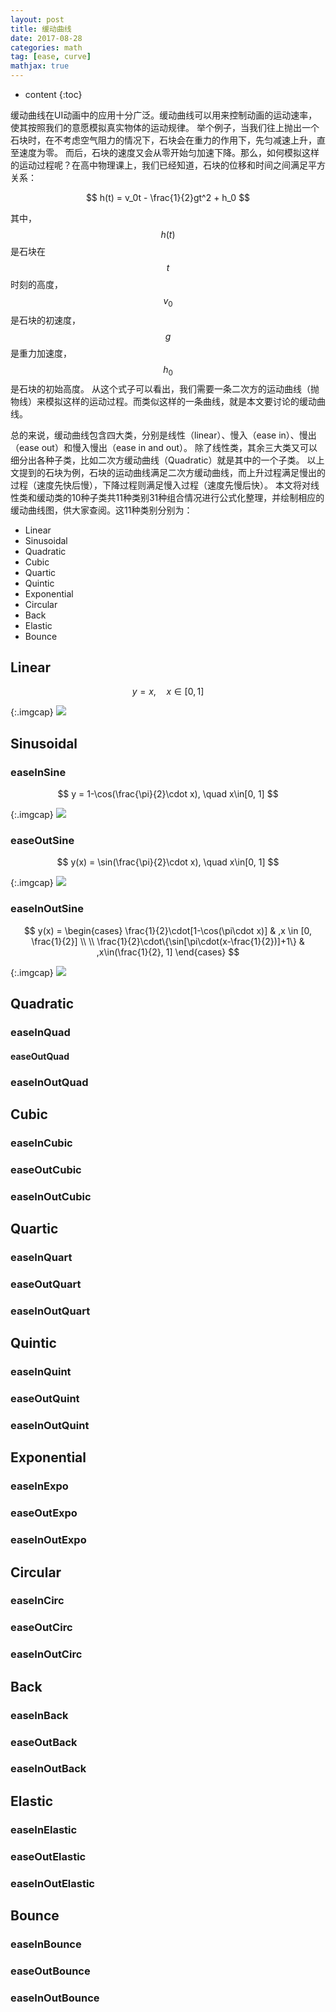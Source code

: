 ```yaml
---
layout: post
title: 缓动曲线
date: 2017-08-28
categories: math
tag: [ease, curve]
mathjax: true
---
```


* content
{:toc}

缓动曲线在UI动画中的应用十分广泛。缓动曲线可以用来控制动画的运动速率，使其按照我们的意愿模拟真实物体的运动规律。
举个例子，当我们往上抛出一个石块时，在不考虑空气阻力的情况下，石块会在重力的作用下，先匀减速上升，直至速度为零。
而后，石块的速度又会从零开始匀加速下降。那么，如何模拟这样的运动过程呢？在高中物理课上，我们已经知道，石块的位移和时间之间满足平方关系：

$$
h(t) = v_0t - \frac{1}{2}gt^2 + h_0
$$

其中，$$h(t)$$是石块在$$t$$时刻的高度，$$v_0$$是石块的初速度，$$g$$是重力加速度，$$h_0$$是石块的初始高度。
从这个式子可以看出，我们需要一条二次方的运动曲线（抛物线）来模拟这样的运动过程。而类似这样的一条曲线，就是本文要讨论的缓动曲线。


总的来说，缓动曲线包含四大类，分别是线性（linear）、慢入（ease in）、慢出（ease out）和慢入慢出（ease in and out）。
除了线性类，其余三大类又可以细分出各种子类，比如二次方缓动曲线（Quadratic）就是其中的一个子类。
以上文提到的石块为例，石块的运动曲线满足二次方缓动曲线，而上升过程满足慢出的过程（速度先快后慢），下降过程则满足慢入过程（速度先慢后快）。
本文将对线性类和缓动类的10种子类共11种类别31种组合情况进行公式化整理，并绘制相应的缓动曲线图，供大家查阅。这11种类别分别为：

- Linear
- Sinusoidal
- Quadratic
- Cubic
- Quartic
- Quintic
- Exponential
- Circular
- Back
- Elastic
- Bounce

## Linear

$$
y = x, \quad x\in[0, 1]
$$


{:.imgcap}
![](/assets/img/2017/08/28/linear.svg)

## Sinusoidal
### easeInSine

$$
y = 1-\cos(\frac{\pi}{2}\cdot x), \quad x\in[0, 1]
$$

{:.imgcap}
![](/assets/img/2017/08/28/easeInSine.svg)

### easeOutSine

$$
y(x) = \sin(\frac{\pi}{2}\cdot x), \quad  x\in[0, 1]
$$

{:.imgcap}
![](/assets/img/2017/08/28/easeOutSine.svg)

### easeInOutSine

$$
y(x) =
\begin{cases}
\frac{1}{2}\cdot[1-\cos(\pi\cdot x)] & ,x \in [0, \frac{1}{2}] \\
\\
\frac{1}{2}\cdot\{\sin[\pi\cdot(x-\frac{1}{2})]+1\} & ,x\in(\frac{1}{2}, 1]
\end{cases}
$$


{:.imgcap}
![](/assets/img/2017/08/28/easeInOutSine.svg)


## Quadratic
### easeInQuad
#### easeOutQuad
### easeInOutQuad

## Cubic
### easeInCubic
### easeOutCubic
### easeInOutCubic

## Quartic
### easeInQuart
### easeOutQuart
### easeInOutQuart

## Quintic
### easeInQuint
### easeOutQuint
### easeInOutQuint

## Exponential
### easeInExpo
### easeOutExpo
### easeInOutExpo

## Circular
### easeInCirc
### easeOutCirc
### easeInOutCirc

## Back
### easeInBack
### easeOutBack
### easeInOutBack

## Elastic
### easeInElastic
### easeOutElastic
### easeInOutElastic

## Bounce
### easeInBounce
### easeOutBounce
### easeInOutBounce

